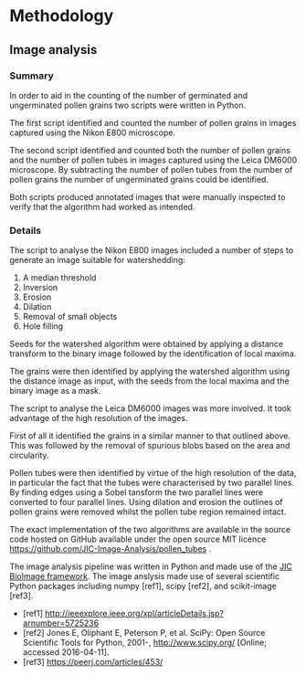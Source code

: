 # Methodology

## Image analysis

### Summary

In order to aid in the counting of the number of germinated and ungerminated
pollen grains two scripts were written in Python.

The first script identified and counted the number of pollen grains in images
captured using the Nikon E800 microscope.

The second script identified and counted both the number of pollen grains and
the number of pollen tubes in images captured using the Leica DM6000 microscope.
By subtracting the number of pollen tubes from the number of pollen grains the
number of ungerminated grains could be identified.

Both scripts produced annotated images that were manually inspected to verify
that the algorithm had worked as intended.

### Details

The script to analyse the Nikon E800 images included a number of steps to
generate an image suitable for watershedding:

1. A median threshold
2. Inversion
3. Erosion
4. Dilation
5. Removal of small objects
6. Hole filling

Seeds for the watershed algorithm were obtained by applying a distance
transform to the binary image followed by the identification of local maxima.

The grains were then identified by applying the watershed algorithm using
the distance image as input, with the seeds from the local maxima and the
binary image as a mask.

The script to analyse the Leica DM6000 images was more involved. It took
advantage of the high resolution of the images.

First of all it identified the grains in a similar manner to that outlined
above. This was followed by the removal of spurious blobs based on the area and
circularity.

Pollen tubes were then identified by virtue of the high resolution of the data,
in particular the fact that the tubes were characterised by two parallel lines.
By finding edges using a Sobel tansform the two parallel lines were converted to
four parallel lines. Using dilation and erosion the outlines of pollen grains
were removed whilst the pollen tube region remained intact.

The exact implementation of the two algorithms are available in the source code
hosted on GitHub available under the open source MIT licence
https://github.com/JIC-Image-Analysis/pollen_tubes .

The image analysis pipeline was written in Python and made use of the [JIC
BioImage framework](https://github.com/JIC-CSB/jicbioimage).  The image
anslysis made use of several scientific Python packages including numpy [ref1],
scipy [ref2], and scikit-image [ref3].

- [ref1] http://ieeexplore.ieee.org/xpl/articleDetails.jsp?arnumber=5725236
- [ref2] Jones E, Oliphant E, Peterson P, et al. SciPy: Open Source Scientific Tools for Python, 2001-, http://www.scipy.org/ [Online; accessed 2016-04-11].
- [ref3] https://peerj.com/articles/453/
